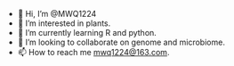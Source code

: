 - 👋 Hi, I’m @MWQ1224
- 👀 I’m interested in plants.
- 🌱 I’m currently learning R and python.
- 💞️ I’m looking to collaborate on genome and microbiome.
- 📫 How to reach me mwq1224@163.com.

<!---
MWQ1224/MWQ1224 is a ✨ special ✨ repository because its `README.md` (this file) appears on your GitHub profile.
You can click the Preview link to take a look at your changes.
--->
